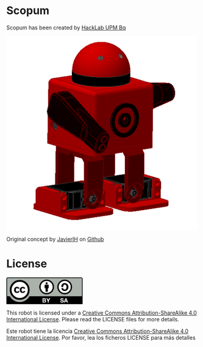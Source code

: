 # Scopum

Scopum has been created by [HackLab UPM Bq](http://hacklabupm.bq.com/doku.php?id=start) 

<img src="images/Scopum.PNG" width="500" align = "center">

Original concept by [JavierIH](https://github.com/JavierIH) on [Github](https://github.com/bq/zowi)

# License 

<img src="images/by-sa.png" width="200" align = "center">

This robot is licensed under a [Creative Commons Attribution-ShareAlike 4.0 International License](http://creativecommons.org/licenses/by-sa/4.0/). Please read the LICENSE files for more details.

Este robot tiene la licencia [Creative Commons Attribution-ShareAlike 4.0 International License](http://creativecommons.org/licenses/by-sa/4.0/). Por favor, lea los ficheros LICENSE para más detalles
